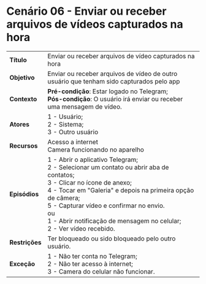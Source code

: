 # Cenário 06 - Enviar ou receber arquivos de vídeos capturados na hora

|                |                                                                                                                                                                                                                                                                                                                              |
| -------------- | :--------------------------------------------------------------------------------------------------------------------------------------------------------------------------------------------------------------------------------------------------------------------------------------------------------------------------- |
| **Título**     | Enviar ou receber arquivos de vídeo capturados na hora                                                                                                                                                                                                                                                                       |
| **Objetivo**   | Enviar ou receber arquivos de vídeo de outro usuário que tenham sido capturados pelo app                                                                                                                                                                                                                                     |
| **Contexto**   | **Pré-condição**: Estar logado no Telegram;<br>**Pós-condição**: O usuário irá enviar ou receber uma mensagem de vídeo.                                                                                                                                                                                                      |
| **Atores**     | 1 - Usuário;<br> 2 - Sistema; <br> 3 - Outro usuário                                                                                                                                                                                                                                                                         |
| **Recursos**   | Acesso a internet <br> Camera funcionando no aparelho                                                                                                                                                                                                                                                                        |
| **Episódios**  | 1 - Abrir o aplicativo Telegram;<br> 2 - Selecionar um contato ou abrir aba de contatos;<br>3 - Clicar no ícone de anexo;<br>4 - Tocar em "Galeria" e depois na primeira opção de câmera;<br> 5 - Capturar vídeo e confirmar no envio.<br> ou <br> 1 - Abrir notificação de mensagem no celular;<br> 2 - Ver vídeo recebido. |
| **Restrições** | Ter bloqueado ou sido bloqueado pelo outro usuário.                                                                                                                                                                                                                                                                          |
| **Exceção**    | 1 - Não ter conta no Telegram;<br> 2 - Não ter acesso à internet; <br> 3 - Camera do celular não funcionar.                                                                                                                                                                                                                  |
